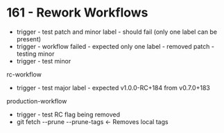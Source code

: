# 161 - Rework Workflows

- trigger - test patch and minor label - should fail (only one label can be present)
- trigger - workflow failed - expected only one label - removed patch - testing minor
- trigger - test minor

rc-workflow
- trigger - test major label - expected v1.0.0-RC+184 from v0.7.0+183

production-workflow
- trigger - test RC flag being removed
- git fetch --prune --prune-tags <- Removes local tags
